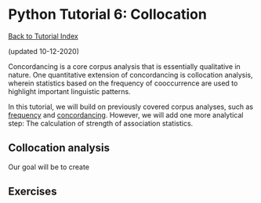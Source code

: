 # Python Tutorial 6: Collocation
[Back to Tutorial Index](py_index.md)

(updated 10-12-2020)

Concordancing is a core corpus analysis that is essentially qualitative in nature. One quantitative extension of concordancing is collocation analysis, wherein statistics based on the frequency of cooccurrence are used to highlight important linguistic patterns.

In this tutorial, we will build on previously covered corpus analyses, such as [frequency](Python_Tutorial_4.md) and [concordancing](Python_Tutorial_5). However, we will add one more analytical step: The calculation of strength of association statistics.



## Collocation analysis

Our goal will be to create

## Exercises
